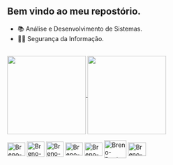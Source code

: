 ## Bem vindo ao meu repostório.
- 📚 Análise e Desenvolvimento de Sistemas.
- 🕵️‍♂️ Segurança da Informação.

<a href="https://github.com/brenolx/github-readme-stats"><br>
  <img height=180 align="center" src="https://github-readme-stats.vercel.app/api?username=brenolx&theme=algolia&icons=true" />
</a>
<a href="https://github.com/brenolx/convoychat">
  <img height=180 align="center" src="https://github-readme-stats.vercel.app/api/top-langs?username=brenolx&layout=compact&langs_count=8&card_width=320&theme=algolia" />
</a>

<!-->

<div style="display: inline_block">
  <img align="center" alt="Breno-Linux" height="31" width="41" src="https://cdn.jsdelivr.net/gh/devicons/devicon@latest/icons/linux/linux-original.svg" title="Tux-Linux">
  <img align="center" alt="Breno-Java" height="35" width="40" src="https://cdn.jsdelivr.net/gh/devicons/devicon@latest/icons/java/java-original.svg" title="Java">
  <img align="center" alt="Breno-Python" height="35" width="40" src="https://cdn.jsdelivr.net/gh/devicons/devicon@latest/icons/python/python-original.svg" title="Python">
  <img align="center" alt="Breno-C" height="30" width="40" src="https://raw.githubusercontent.com/devicons/devicon/master/icons/c/c-original.svg" title="C">
  <img align="center" alt="Breno-Git" height="31" width="41" src="https://raw.githubusercontent.com/devicons/devicon/master/icons/git/git-plain.svg" title="Git">
  <img align="center" alt="Breno-Docker" height="41" width="51" src="https://raw.githubusercontent.com/devicons/devicon/refs/heads/master/icons/docker/docker-original.svg" title="Docker">
  <a target="_blank" href="https://www.linkedin.com/in/breno-cavalcante-182a5a26b/"> <img target="_blank" align="center" alt="Breno-Git" height="31" width="41" src="https://cdn.jsdelivr.net/gh/devicons/devicon@latest/icons/linkedin/linkedin-original.svg" title="Linkedin"> </a> 
          
</div> 

<!--![snake gif](https://github.com/brenoxs99/brenoxs99/blob/output/github-contribution-grid-snake.svg)-->
 
